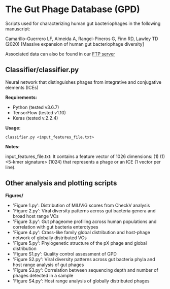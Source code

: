 The Gut Phage Database (GPD)
============================

Scripts used for characterizing human gut bacteriophages in the following manuscript:

Camarillo-Guerrero LF, Almeida A, Rangel-Pineros G, Finn RD, Lawley TD (2020) [Massive expansion of human gut bacteriophage diversity]

Associated data can also be found in our [FTP server](http://ftp.ebi.ac.uk/pub/databases/metagenomics/genome_sets/gut_phage_database/)

## Classifier/classifier.py

Neural network that distinguishes phages from integrative and conjugative elements (ICEs)

<b>Requirements:</b>

* Python (tested v3.6.7)
* TensorFlow (tested v1.10)
* Keras (tested v.2.2.4)

<b>Usage:</b> 
```
classifier.py <input_features_file.txt>
```

<b>Notes:</b>

input_features_file.txt: It contains a feature vector of 1026 dimensions: <fraction of hypothetical proteins> (1) <gene density> (1) <5-kmer signature> (1024) that represents a phage or an ICE (1 vector per line). 

## Other analysis and plotting scripts

<b>Figures/</b>
* 'Figure 1.py': Distribution of MIUViG scores from CheckV analysis
* 'Figure 2.py': Viral diversity patterns across gut bacteria genera and broad host range VCs
* 'Figure 3.py': Gut phageome profiling across human populations and correlation with gut bacteria enterotypes
* 'Figure 4.py': Crass-like family global distribution and host-phage network of globally distributed VCs
* 'Figure 5.py': Phylogenetic structure of the pX phage and global distribution
* 'Figure S1.py': Quality control assessment of GPD
* 'Figure S2.py': Viral diversity patterns across gut bacteria phyla and host range analysis of gut phages
* 'Figure S3.py': Correlation between sequencing depth and number of phages detected in a sample
* 'Figure S4.py': Host range analysis of globally distributed phages
